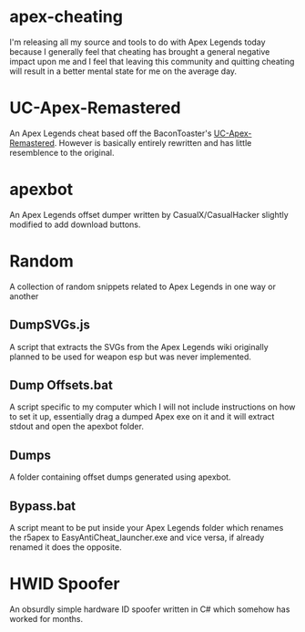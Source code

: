 # apex-cheating
I'm releasing all my source and tools to do with Apex Legends today because I generally feel that cheating has brought a general negative impact upon me and I feel that leaving this community and quitting cheating will result in a better mental state for me on the average day.

# UC-Apex-Remastered
An Apex Legends cheat based off the BaconToaster's [UC-Apex-Remastered](https://github.com/BaconToaster/UC-Apex-Remastered). However is basically entirely rewritten and has little resemblence to the original.

# apexbot
An Apex Legends offset dumper written by CasualX/CasualHacker slightly modified to add download buttons.

# Random
A collection of random snippets related to Apex Legends in one way or another

## DumpSVGs.js
A script that extracts the SVGs from the Apex Legends wiki originally planned to be used for weapon esp but was never implemented.

## Dump Offsets.bat
A script specific to my computer which I will not include instructions on how to set it up, essentially drag a dumped Apex exe on it and it will extract stdout and open the apexbot folder.

## Dumps
A folder containing offset dumps generated using apexbot.

## Bypass.bat
A script meant to be put inside your Apex Legends folder which renames the r5apex to EasyAntiCheat_launcher.exe and vice versa, if already renamed it does the opposite.

# HWID Spoofer
An obsurdly simple hardware ID spoofer written in C# which somehow has worked for months.